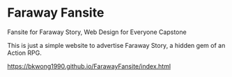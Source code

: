 # Faraway Fansite
Fansite for Faraway Story, Web Design for Everyone Capstone

This is just a simple website to advertise Faraway Story, a hidden gem of an Action RPG.

https://bkwong1990.github.io/FarawayFansite/index.html
